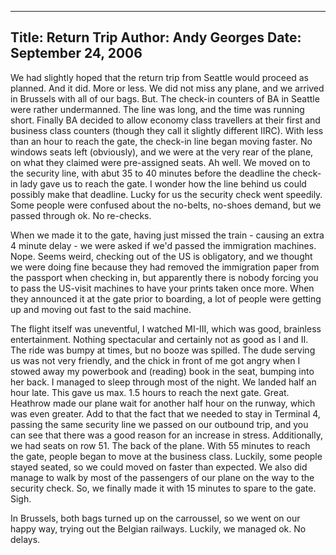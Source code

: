 -----
Title:  Return Trip
Author: Andy Georges
Date: September 24, 2006
----







We had slightly hoped that the return trip from Seattle would proceed as
planned. And it did. More or less. We did not miss any plane, and we
arrived in Brussels with all of our bags. But. The check-in counters of
BA in Seattle were rather undermanned. The line was long, and the time
was running short. Finally BA decided to allow economy class travellers
at their first and business class counters (though they call it slightly
different IIRC). With less than an hour to reach the gate, the check-in
line began moving faster. No windows seats left (obviously), and we were
at the very rear of the plane, on what they claimed were pre-assigned
seats. Ah well. We moved on to the security line, with abut 35 to 40
minutes before the deadline the check-in lady gave us to reach the gate.
I wonder how the line behind us could possibly make that deadline. Lucky
for us the security check went speedily. Some people were confused about
the no-belts, no-shoes demand, but we passed through ok. No re-checks.


When we made it to the gate, having just missed the train - causing an
extra 4 minute delay - we were asked if we'd passed the immigration
machines. Nope. Seems weird, checking out of the US is obligatory, and
we thought we were doing fine because they had removed the immigration
paper from the passport when checking in, but apparently there is nobody
forcing you to pass the US-visit machines to have your prints taken once
more. When they announced it at the gate prior to boarding, a lot of
people were getting up and moving out fast to the said machine.


The flight itself was uneventful, I watched MI-III, which was good,
brainless entertainment. Nothing spectacular and certainly not as good
as I and II. The ride was bumpy at times, but no booze was spilled. The
dude serving us was not very friendly, and the chick in front of me got
angry when I stowed away my powerbook and (reading) book in the seat,
bumping into her back. I managed to sleep through most of the night. We
landed half an hour late. This gave us max. 1.5 hours to reach the next
gate. Great. Heathrow made our plane wait for another half hour on the
runway, which was even greater. Add to that the fact that we needed to
stay in Terminal 4, passing the same security line we passed on our
outbound trip, and you can see that there was a good reason for an
increase in stress. Additionally, we had seats on row 51. The back of
the plane. With 55 minutes to reach the gate, people began to move at
the business class. Luckily, some people stayed seated, so we could
moved on faster than expected. We also did manage to walk by most of the
passengers of our plane on the way to the security check. So, we finally
made it with 15 minutes to spare to the gate. Sigh.


In Brussels, both bags turned up on the carroussel, so we went on our
happy way, trying out the Belgian railways. Luckily, we managed ok. No
delays.





